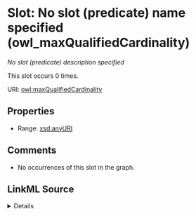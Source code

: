

# Slot: No slot (predicate) name specified (owl_maxQualifiedCardinality)


_No slot (predicate) description specified_






This slot occurs 0 times.


URI: [owl:maxQualifiedCardinality](http://www.w3.org/2002/07/owl#maxQualifiedCardinality)



<!-- no inheritance hierarchy -->








## Properties

* Range: [xsd:anyURI](http://www.w3.org/2001/XMLSchema#anyURI)





## Comments

* No occurrences of this slot in the graph.



## LinkML Source

<details>

```yaml
name: owl_maxQualifiedCardinality
annotations:
  count:
    tag: count
    value: 0
description: No slot (predicate) description specified
title: No slot (predicate) name specified
comments:
- No occurrences of this slot in the graph.
from_schema: fio-kg
rank: 1000
domain: owl_maxQualifiedCardinality
slot_uri: owl:maxQualifiedCardinality
alias: owl_maxQualifiedCardinality
range: uri

```
</details>